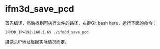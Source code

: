 # ifm3d_save_pcd

首先编译，然后找到可执行文件的路径，右键Git bash here，运行下面的命令：

```
IFM3D_IP=192.168.1.69 ./ifm3d_save_pcd
```

摄像头IP地址根据实际情况而定。
